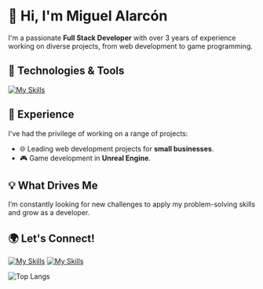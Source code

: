 # 👋 Hi, I'm Miguel Alarcón

I'm a passionate **Full Stack Developer** with over 3 years of experience working on diverse projects, from web development to game programming.

## 🔧 Technologies & Tools
[![My Skills](https://skillicons.dev/icons?i=angular,aws,blender,bootstrap,cpp,css,django,fastapi,gcp,git,htmx,java,js,mongodb,mysql,nodejs,powershell,py,react,remix,remix,tailwind,ts,unreal,wordpress)](https://skillicons.dev)

## 🚀 Experience
I've had the privilege of working on a range of projects:
- 🌐 Leading web development projects for **small businesses**.
- 🎮 Game development in **Unreal Engine**.

## 💡 What Drives Me
I’m constantly looking for new challenges to apply my problem-solving skills and grow as a developer.

## 🌍 Let's Connect!
[![My Skills](https://skillicons.dev/icons?i=linkedin)](https://www.linkedin.com/in/mialarconr/)
[![My Skills](https://skillicons.dev/icons?i=github)](kunhtrats.github.io)

![Top Langs](https://github-readme-stats.vercel.app/api/top-langs/?username=kunhtrats&layout=compact)

